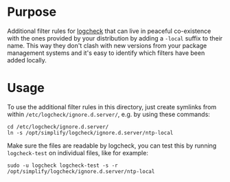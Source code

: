 Purpose
=======
Additional filter rules for [logcheck](http://fix.me) that can live in peaceful
co-existence with the ones provided by your distribution by adding a `-local`
suffix to their name. This way they don't clash with new versions from your
package management systems and it's easy to identify which filters have been
added locally.

Usage
=====
To use the additional filter rules in this directory, just create symlinks from
within `/etc/logcheck/ignore.d.server/`, e.g. by using these commands:

    cd /etc/logcheck/ignore.d.server/
    ln -s /opt/simplify/logcheck/ignore.d.server/ntp-local

Make sure the files are readable by logcheck, you can test this by running
`logcheck-test` on individual files, like for example:

    sudo -u logcheck logcheck-test -s -r /opt/simplify/logcheck/ignore.d.server/ntp-local
